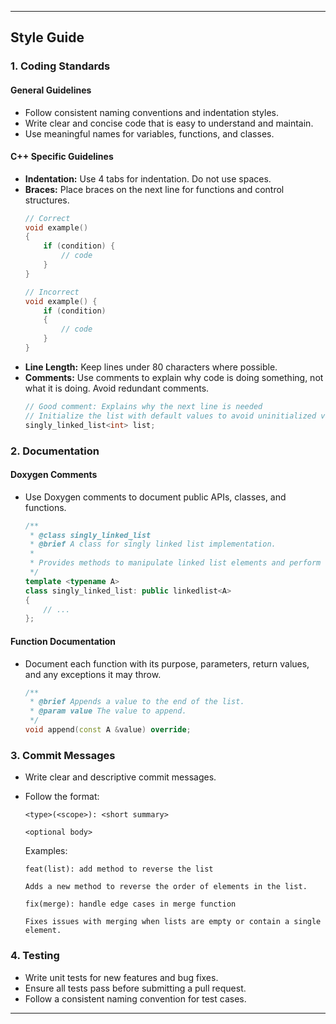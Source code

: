 
---
## Style Guide

### 1. **Coding Standards**

#### General Guidelines
- Follow consistent naming conventions and indentation styles.
- Write clear and concise code that is easy to understand and maintain.
- Use meaningful names for variables, functions, and classes.

#### C++ Specific Guidelines
- **Indentation:** Use 4 tabs for indentation. Do not use spaces.
- **Braces:** Place braces on the next line for functions and control structures.
  ```cpp
  // Correct
  void example()
  {
      if (condition) {
          // code
      }
  }

  // Incorrect
  void example() {
      if (condition)
      {
          // code
      }
  }
  ```
- **Line Length:** Keep lines under 80 characters where possible.
- **Comments:** Use comments to explain why code is doing something, not what it is doing. Avoid redundant comments.
  ```cpp
  // Good comment: Explains why the next line is needed
  // Initialize the list with default values to avoid uninitialized variables
  singly_linked_list<int> list;
  ```

### 2. **Documentation**

#### Doxygen Comments
- Use Doxygen comments to document public APIs, classes, and functions.
  ```cpp
  /**
   * @class singly_linked_list
   * @brief A class for singly linked list implementation.
   * 
   * Provides methods to manipulate linked list elements and perform common operations.
   */
  template <typename A>
  class singly_linked_list: public linkedlist<A>
  {
      // ...
  };
  ```

#### Function Documentation
- Document each function with its purpose, parameters, return values, and any exceptions it may throw.
  ```cpp
  /**
   * @brief Appends a value to the end of the list.
   * @param value The value to append.
   */
  void append(const A &value) override;
  ```

### 3. **Commit Messages**

- Write clear and descriptive commit messages.
- Follow the format:
  ```
  <type>(<scope>): <short summary>
  
  <optional body>
  ```
  Examples:
  ```
  feat(list): add method to reverse the list
  
  Adds a new method to reverse the order of elements in the list.
  ```

  ```
  fix(merge): handle edge cases in merge function
  
  Fixes issues with merging when lists are empty or contain a single element.
  ```

### 4. **Testing**

- Write unit tests for new features and bug fixes.
- Ensure all tests pass before submitting a pull request.
- Follow a consistent naming convention for test cases.

---
